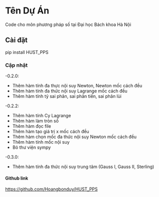 # Tên Dự Án
Code cho môn phương pháp số tại Đại học Bách khoa Hà Nội

## Cài đặt
pip install HUST_PPS

### Cập nhật
-0.2.0:
+ Thêm hàm tính đa thực nội suy Newton, Newton mốc cách đều
+ Thêm hàm tính đa thức nội suy Lagrange mốc cách đều  
+ Thêm hàm tính tỷ sai phân, sai phân tiến, sai phân lùi

-0.2.2:
+ Thêm hàm tính Cy Lagrange
+ Thêm hàm làm tròn số
+ Thêm hàm đọc file
+ Thêm hàm tạo giá trị x mốc cách đều
+ Thêm hàm chọn mốc đa thức nội suy Newton mốc cách đều
+ Thêm hàm tính mốc nội suy
+ Bỏ thư viện sympy

-0.3.0:
+ Thêm hàm tính đa thức nội suy trung tâm (Gauss I, Gauss II, Sterling)

#### Github link
https://github.com/Hoangbonduy/HUST_PPS